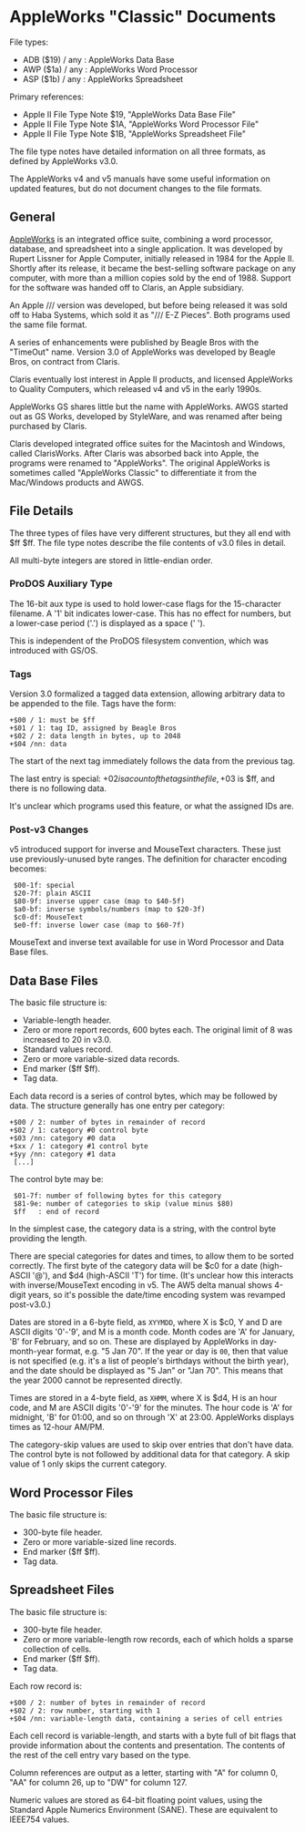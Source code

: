 # AppleWorks "Classic" Documents #

File types:
 - ADB ($19) / any : AppleWorks Data Base
 - AWP ($1a) / any : AppleWorks Word Processor
 - ASP ($1b) / any : AppleWorks Spreadsheet

Primary references:
 - Apple II File Type Note $19, "AppleWorks Data Base File"
 - Apple II File Type Note $1A, "AppleWorks Word Processor File"
 - Apple II File Type Note $1B, "AppleWorks Spreadsheet File"

The file type notes have detailed information on all three formats, as defined by AppleWorks v3.0.

The AppleWorks v4 and v5 manuals have some useful information on updated features, but do not
document changes to the file formats.

## General ##

[AppleWorks](https://en.wikipedia.org/wiki/AppleWorks) is an integrated office suite, combining
a word processor, database, and spreadsheet into a single application.  It was developed by
Rupert Lissner for Apple Computer, initially released in 1984 for the Apple II.  Shortly after
its release, it became the best-selling software package on any computer, with more than a
million copies sold by the end of 1988.  Support for the software was handed off to Claris, an
Apple subsidiary.

An Apple /// version was developed, but before being released it was sold off to Haba Systems,
which sold it as "/// E-Z Pieces".  Both programs used the same file format.

A series of enhancements were published by Beagle Bros with the "TimeOut" name.  Version 3.0 of
AppleWorks was developed by Beagle Bros, on contract from Claris.

Claris eventually lost interest in Apple II products, and licensed AppleWorks to Quality Computers,
which released v4 and v5 in the early 1990s.

AppleWorks GS shares little but the name with AppleWorks.  AWGS started out as GS Works, developed
by StyleWare, and was renamed after being purchased by Claris.

Claris developed integrated office suites for the Macintosh and Windows, called ClarisWorks.  After
Claris was absorbed back into Apple, the programs were renamed to "AppleWorks".  The original
AppleWorks is sometimes called "AppleWorks Classic" to differentiate it from the Mac/Windows
products and AWGS.

## File Details ##

The three types of files have very different structures, but they all end with $ff $ff.  The
file type notes describe the file contents of v3.0 files in detail.

All multi-byte integers are stored in little-endian order.

### ProDOS Auxiliary Type ###

The 16-bit aux type is used to hold lower-case flags for the 15-character filename.  A '1' bit
indicates lower-case.  This has no effect for numbers, but a lower-case period ('.') is displayed
as a space (' ').

This is independent of the ProDOS filesystem convention, which was introduced with GS/OS.

### Tags ###

Version 3.0 formalized a tagged data extension, allowing arbitrary data to be appended to the
file.  Tags have the form:
```
+$00 / 1: must be $ff
+$01 / 1: tag ID, assigned by Beagle Bros
+$02 / 2: data length in bytes, up to 2048
+$04 /nn: data
```
The start of the next tag immediately follows the data from the previous tag.

The last entry is special: +$02 is a count of the tags in the file, +$03 is $ff, and there is
no following data.

It's unclear which programs used this feature, or what the assigned IDs are.

### Post-v3 Changes ###

v5 introduced support for inverse and MouseText characters.  These just use previously-unused
byte ranges.  The definition for character encoding becomes:
```
 $00-1f: special
 $20-7f: plain ASCII
 $80-9f: inverse upper case (map to $40-5f)
 $a0-bf: inverse symbols/numbers (map to $20-3f)
 $c0-df: MouseText
 $e0-ff: inverse lower case (map to $60-7f)
```
MouseText and inverse text available for use in Word Processor and Data Base files.


## Data Base Files ##

The basic file structure is:

 - Variable-length header.
 - Zero or more report records, 600 bytes each.  The original limit of 8 was increased to 20
   in v3.0.
 - Standard values record.
 - Zero or more variable-sized data records.
 - End marker ($ff $ff).
 - Tag data.

Each data record is a series of control bytes, which may be followed by data.  The structure
generally has one entry per category:
```
+$00 / 2: number of bytes in remainder of record
+$02 / 1: category #0 control byte
+$03 /nn: category #0 data
+$xx / 1: category #1 control byte
+$yy /nn: category #1 data
 [...]
```
The control byte may be:
```
 $01-7f: number of following bytes for this category
 $81-9e: number of categories to skip (value minus $80)
 $ff   : end of record
```
In the simplest case, the category data is a string, with the control byte providing the length.

There are special categories for dates and times, to allow them to be sorted correctly.  The first
byte of the category data will be $c0 for a date (high-ASCII '@'), and $d4 (high-ASCII 'T') for
time.  (It's unclear how this interacts with inverse/MouseText encoding in v5.  The AW5 delta
manual shows 4-digit years, so it's possible the date/time encoding system was revamped post-v3.0.)

Dates are stored in a 6-byte field, as `XYYMDD`, where X is $c0, Y and D are ASCII digits '0'-'9',
and M is a month code.  Month codes are 'A' for January, 'B' for February, and so on.  These are
displayed by AppleWorks in day-month-year format, e.g. "5 Jan 70".  If the year or day is `00`,
then that value is not specified (e.g. it's a list of people's birthdays without the birth year),
and the date should be displayed as "5 Jan" or "Jan 70".  This means that the year 2000 cannot be
represented directly.

Times are stored in a 4-byte field, as `XHMM`, where X is $d4, H is an hour code, and M are ASCII
digits '0'-'9' for the minutes.  The hour code is 'A' for midnight, 'B' for 01:00, and so on
through 'X' at 23:00.  AppleWorks displays times as 12-hour AM/PM.

The category-skip values are used to skip over entries that don't have data.  The control byte is
not followed by additional data for that category.  A skip value of 1 only skips the current
category.

## Word Processor Files ##

The basic file structure is:

 - 300-byte file header.
 - Zero or more variable-sized line records.
 - End marker ($ff $ff).
 - Tag data.

## Spreadsheet Files ##

The basic file structure is:

 - 300-byte file header.
 - Zero or more variable-length row records, each of which holds a sparse collection of cells.
 - End marker ($ff $ff).
 - Tag data.

Each row record is:
```
+$00 / 2: number of bytes in remainder of record
+$02 / 2: row number, starting with 1
+$04 /nn: variable-length data, containing a series of cell entries
```
Each cell record is variable-length, and starts with a byte full of bit flags that provide
information about the contents and presentation.  The contents of the rest of the cell entry
vary based on the type.

Column references are output as a letter, starting with "A" for column 0, "AA" for column 26, up
to "DW" for column 127.

Numeric values are stored as 64-bit floating point values, using the Standard Apple Numerics
Environment (SANE).  These are equivalent to IEEE754 values.
